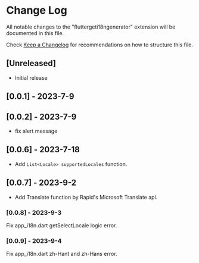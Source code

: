 # Change Log

All notable changes to the "fluttergeti18ngenerator" extension will be documented in this file.

Check [Keep a Changelog](http://keepachangelog.com/) for recommendations on how to structure this file.

## [Unreleased]

- Initial release

## [0.0.1] - 2023-7-9

## [0.0.2] - 2023-7-9
* fix alert message

## [0.0.6] - 2023-7-18
* Add `List<Locale> supportedLocales` function.

## [0.0.7] - 2023-9-2
* Add Translate function by Rapid's Microsoft Translate api.

### [0.0.8] - 2023-9-3

Fix app_i18n.dart getSelectLocale logic error.

### [0.0.9] - 2023-9-4

Fix app_i18n.dart zh-Hant and zh-Hans error.